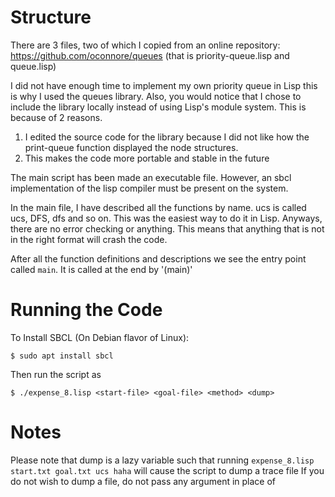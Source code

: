 # Structure
There are 3 files, two of which I copied from an online repository: 
https://github.com/oconnore/queues (that is priority-queue.lisp and queue.lisp)

I did not have enough time to implement my own priority queue in Lisp this is why I used the queues library.
Also, you would notice that I chose to include the library locally instead of using Lisp's module system. This is because of 2 reasons.
1. I edited the source code for the library because I did not like how the print-queue function displayed the node structures.
2. This makes the code more portable and stable in the future


The main script has been made an executable file. However, an sbcl implementation of the lisp compiler must be present on
the system.

In the main file, I have described all the functions by name. ucs is called ucs, DFS, dfs and so on.
This was the easiest way to do it in Lisp. Anyways, there are no error checking or anything.
This means that anything that is not in the right format will crash the code. 

After all the function definitions and descriptions we see the entry point called `main`. It is called at the end by '(main)'

# Running the Code

To Install SBCL (On Debian flavor of Linux):
```console
$ sudo apt install sbcl
```

Then run the script as 
```console
$ ./expense_8.lisp <start-file> <goal-file> <method> <dump>
```

# Notes
Please note that dump is a lazy variable such that running `expense_8.lisp start.txt goal.txt ucs haha` will cause the script to dump a trace file
If you do not wish to dump a file, do not pass any argument in place of <dump>

